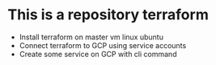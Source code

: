 # This is a repository terraform 
- Install terraform on master vm linux ubuntu
- Connect terraform to GCP using service accounts
- Create some service on GCP with cli command

